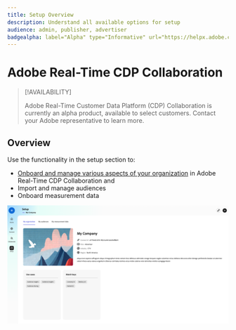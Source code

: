 ```yaml
---
title: Setup Overview
description: Understand all available options for setup 
audience: admin, publisher, advertiser
badgealpha: label="Alpha" type="Informative" url="https://helpx.adobe.com/legal/product-descriptions/real-time-customer-data-platform-b2b-edition-prime-and-ultimate-packages.html newtab=true"
---
```


# Adobe Real-Time CDP Collaboration

>[!AVAILABILITY]
>
>Adobe Real-Time Customer Data Platform (CDP) Collaboration is currently an alpha product, available to select customers. Contact your Adobe representative to learn more. 

## Overview

Use the functionality in the setup section to:

* [Onboard and manage various aspects of your organization](/help/guide/setup/onboard-organization.md) in Adobe Real-Time CDP Collaboration and 
* Import and manage audiences
* Onboard measurement data

![Setup page](/help/assets/setup/setup-page.png)


